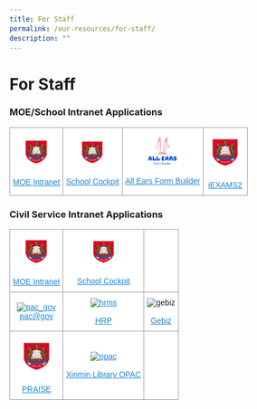 ```yaml
---
title: For Staff
permalink: /our-resources/for-staff/
description: ""
---
```

# **For Staff**

### MOE/School Intranet Applications


<table style="border-collapse:collapse;border-spacing:0" class="tg"><thead><tr><td style="background-color:#FFF;border-color:#9b9b9b;border-style:solid;border-width:1px;color:#1B83D3;font-family:Arial, sans-serif;font-size:14px;overflow:hidden;padding:10px 5px;text-align:center;text-decoration:underline;vertical-align:middle;word-break:normal"><img src="/images/default-1.png" alt="default" width="57" height="55"><br><br><a href="http://intranet.moe.gov.sg/"><span style="text-decoration:underline;color:#1B83D3;background-color:transparent">MOE Intranet</span></a></td><td style="background-color:#FFF;border-color:#9b9b9b;border-style:solid;border-width:1px;color:#1B83D3;font-family:Arial, sans-serif;font-size:14px;overflow:hidden;padding:10px 5px;text-align:center;text-decoration:underline;vertical-align:middle;word-break:normal"><img src="/images/default-1.png" alt="default-1" width="55" height="52"><br><br><a href="http://schoolcockpit.moe.gov.sg/"><span style="text-decoration:underline;color:#1B83D3;background-color:transparent">School Cockpit</span></a></td><td style="background-color:#FFF;border-color:#9b9b9b;border-style:solid;border-width:1px;color:#222;font-family:Arial, sans-serif;font-size:14px;overflow:hidden;padding:10px 5px;text-align:center;vertical-align:middle;word-break:normal"><img src="/images/all-ears.png" alt="All Ears" width="51" height="51"><br><br><a href="https://forms.moe.edu.sg/"><span style="text-decoration:underline;color:#1B83D3;background-color:transparent">All Ears Form Builder</span></a></td><td style="background-color:#FFF;border-color:#9b9b9b;border-style:solid;border-width:1px;color:#1B83D3;font-family:Arial, sans-serif;font-size:14px;overflow:hidden;padding:10px 5px;text-align:center;text-decoration:underline;vertical-align:middle;word-break:normal"><img src="/images/default-1.png" alt="default-1" width="67" height="64"><br><br><a href="https://iexams.seab.gov.sg/"><span style="text-decoration:underline;color:#1B83D3;background-color:transparent">iEXAMS2</span></a></td></tr></thead></table>





### Civil Service Intranet Applications



<table style="border-collapse:collapse;border-spacing:0" class="tg"><thead><tr><th style="background-color:#FFF;border-color:#9b9b9b;border-style:solid;border-width:1px;color:#1B83D3;font-family:Arial, sans-serif;font-size:14px;font-weight:normal;overflow:hidden;padding:10px 5px;text-align:center;text-decoration:underline;vertical-align:middle;word-break:normal"><img src="/images/default-1.png" alt="default" width="57" height="55"><br><br><a href="http://intranet.moe.gov.sg/"><span style="text-decoration:underline;color:#1B83D3;background-color:transparent">MOE Intranet</span></a></th><th style="background-color:#FFF;border-color:#9b9b9b;border-style:solid;border-width:1px;color:#1B83D3;font-family:Arial, sans-serif;font-size:14px;font-weight:normal;overflow:hidden;padding:10px 5px;text-align:center;text-decoration:underline;vertical-align:middle;word-break:normal"><img src="/images/default-1.png" alt="default-1" width="55" height="52"><br><br><a href="http://schoolcockpit.moe.gov.sg/"><span style="text-decoration:underline;color:#1B83D3;background-color:transparent">School Cockpit</span></a></th><th style="background-color:#ffffff;border-color:#9b9b9b;border-style:solid;border-width:1px;font-family:Arial, sans-serif;font-size:14px;font-weight:normal;overflow:hidden;padding:10px 5px;text-align:left;vertical-align:top;word-break:normal"></th></tr></thead><tbody><tr><td style="background-color:#FFF;border-color:#9b9b9b;border-style:solid;border-width:1px;color:#1B83D3;font-family:Arial, sans-serif;font-size:14px;overflow:hidden;padding:10px 5px;text-align:center;text-decoration:underline;vertical-align:middle;word-break:normal"><img src="https://xinminpri.moe.edu.sg/wp-content/uploads/2017/01/pac_gov.png" alt="pac_gov" width="68" height="64"><br><a href="https://pacgov.agd.gov.sg/ipac/portal/jsp/login/index1.jsp"><span style="text-decoration:underline;color:#1B83D3;background-color:transparent">pac@gov</span></a></td><td style="background-color:#FFF;border-color:#9b9b9b;border-style:solid;border-width:1px;color:#1B83D3;font-family:Arial, sans-serif;font-size:14px;overflow:hidden;padding:10px 5px;text-align:center;text-decoration:underline;vertical-align:middle;word-break:normal"><img src="https://xinminpri.moe.edu.sg/wp-content/uploads/2017/01/hrms.png" alt="hrms" width="56" height="54"><br><br><a href="http://hrp.gov.sg/"><span style="text-decoration:underline;color:#1B83D3;background-color:transparent">HRP</span></a></td><td style="background-color:#FFF;border-color:#9b9b9b;border-style:solid;border-width:1px;color:#222;font-family:Arial, sans-serif;font-size:14px;overflow:hidden;padding:10px 5px;text-align:center;vertical-align:middle;word-break:normal"><img src="https://xinminpri.moe.edu.sg/wp-content/uploads/2017/01/gebiz.png" alt="gebiz" width="47" height="45"><br><br><a href="https://www.gebiz.gov.sg/"><span style="text-decoration:underline;color:#1B83D3;background-color:transparent">Gebiz</span></a></td></tr><tr><td style="background-color:#FFF;border-color:#9b9b9b;border-style:solid;border-width:1px;color:#1B83D3;font-family:Arial, sans-serif;font-size:14px;overflow:hidden;padding:10px 5px;text-align:center;text-decoration:underline;vertical-align:middle;word-break:normal"><img src="/images/default-1.png" alt="default-2" width="68" height="65"><br><br><a href="http://www.praise.gov.sg/"><span style="text-decoration:underline;color:#1B83D3;background-color:transparent">PRAISE</span></a></td><td style="background-color:#FFF;border-color:#9b9b9b;border-style:solid;border-width:1px;color:#1B83D3;font-family:Arial, sans-serif;font-size:14px;overflow:hidden;padding:10px 5px;text-align:center;text-decoration:underline;vertical-align:middle;word-break:normal"><img src="https://xinminpri.moe.edu.sg/wp-content/uploads/2017/01/opac.png" alt="opac" width="56" height="54"><br><br><a href="https://xinminpri.spydus.com.sg/cgi-bin/spydus.exe/MSGTRN/OPAC/HOME"><span style="text-decoration:underline;color:#1B83D3;background-color:transparent">Xinmin Library OPAC</span></a></td><td style="background-color:#FFF;border-color:#9b9b9b;border-style:solid;border-width:1px;color:#222;font-family:Arial, sans-serif;font-size:14px;overflow:hidden;padding:10px 5px;text-align:center;vertical-align:middle;word-break:normal"></td></tr></tbody></table>
